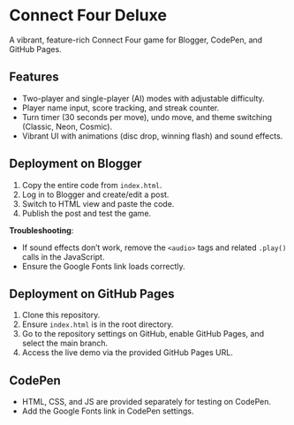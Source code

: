 # Connect Four Deluxe

A vibrant, feature-rich Connect Four game for Blogger, CodePen, and GitHub Pages.

## Features
- Two-player and single-player (AI) modes with adjustable difficulty.
- Player name input, score tracking, and streak counter.
- Turn timer (30 seconds per move), undo move, and theme switching (Classic, Neon, Cosmic).
- Vibrant UI with animations (disc drop, winning flash) and sound effects.

## Deployment on Blogger
1. Copy the entire code from `index.html`.
2. Log in to Blogger and create/edit a post.
3. Switch to HTML view and paste the code.
4. Publish the post and test the game.

**Troubleshooting**:
- If sound effects don’t work, remove the `<audio>` tags and related `.play()` calls in the JavaScript.
- Ensure the Google Fonts link loads correctly.

## Deployment on GitHub Pages
1. Clone this repository.
2. Ensure `index.html` is in the root directory.
3. Go to the repository settings on GitHub, enable GitHub Pages, and select the main branch.
4. Access the live demo via the provided GitHub Pages URL.

## CodePen
- HTML, CSS, and JS are provided separately for testing on CodePen.
- Add the Google Fonts link in CodePen settings.
